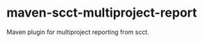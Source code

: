 maven-scct-multiproject-report
==============================

Maven plugin for multiproject reporting from scct.